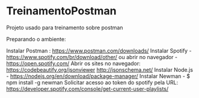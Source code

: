 # TreinamentoPostman
Projeto usado para treinamento sobre postman

Preparando o ambiente:

Instalar Postman : https://www.postman.com/downloads/
Instalar Spotify - https://www.spotify.com/br/download/other/
 ou abrir no navegador - https://open.spotify.com/
Abrir os sites no navegador:
https://codebeautify.org/jsonviewer
http://jsonschema.net/
Instalar Node.js - https://nodejs.org/en/download/package-manager/
Instalar Newman - $ npm install -g newman
Solicitar acesso ao token do spotify pela URL: https://developer.spotify.com/console/get-current-user-playlists/
